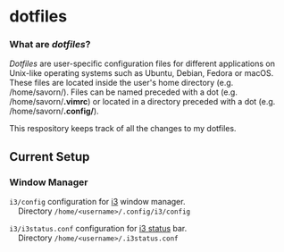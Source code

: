 # dotfiles
### What are *dotfiles*?
*Dotfiles* are user-specific configuration files for different applications on Unix-like operating systems such as Ubuntu, Debian, Fedora or macOS.
These files are located inside the user's home directory (e.g. /home/savorn/).
Files can be named preceded with a dot (e.g. /home/savorn/**.vimrc**) or located in a directory preceded with a dot (e.g. /home/savorn/**.config/**).

This respository keeps track of all the changes to my dotfiles.

## Current Setup

### Window Manager
`i3/config` configuration for [i3](https://i3wm.org/docs/userguide.html) window manager.  
&nbsp;&nbsp;&nbsp;&nbsp;Directory `/home/<username>/.config/i3/config`


`i3/i3status.conf` configuration for [i3 status](https://i3wm.org/i3status/manpage.html) bar.  
&nbsp;&nbsp;&nbsp;&nbsp;Directory `/home/<username>/.i3status.conf` 
